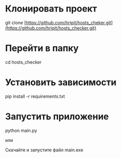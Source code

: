 # Клонировать проект
git clone [https://github.com/hripit/hosts_cheker.git](https://github.com/hripit/hosts_checker.git)

# Перейти в папку
cd hosts_checker

# Установить зависимости
pip install -r requirements.txt

# Запустить приложение
python main.py

или

Скачайте и запустите файл main.exe
